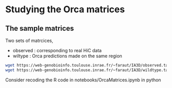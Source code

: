 # Studying the Orca matrices

## The sample matrices

Two sets of matrcices, 
 - observed : corresponding to real HiC data
 - wiltype : Orca predictions made on the same region

```bash
wget https://web-genobioinfo.toulouse.inrae.fr/~faraut/IA3D/observed.tar.gz
wget https://web-genobioinfo.toulouse.inrae.fr/~faraut/IA3D/wildtype.tar.gz
```
Consider recoding the R code in notebooks/OrcaMatrices.ipynb in python




